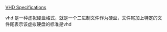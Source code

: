 
[VHD Specifications](https://www.microsoft.com/en-us/download/details.aspx?id=23850)

vhd 是一种虚拟硬盘格式，就是一个二进制文件作为硬盘，文件尾加上特定的文件尾表示该虚拟硬盘的标准是vhd
